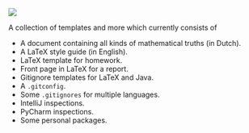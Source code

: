 ![](https://github.com/deltadak/random-math/workflows/Compile/badge.svg)

A collection of templates and more which currently consists of
* A document containing all kinds of mathematical truths (in Dutch).
* A LaTeX style guide (in English).
* LaTeX template for homework.
* Front page in LaTeX for a report.
* Gitignore templates for LaTeX and Java.
* A `.gitconfig`.
* Some `.gitignores` for multiple languages.
* IntelliJ inspections.
* PyCharm inspections.
* Some personal packages.